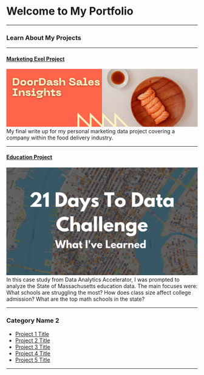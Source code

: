 # Welcome to My Portfolio

---

### Learn About My Projects
---
  #### [Marketing Exel Project](https://www.linkedin.com/pulse/doordash-sales-insights-excel-mandi-fast/)
[<img src="images/Orange and Yellow Modern Playful Sushi Making Guide LinkedIn Article Cover Image .png?raw=true"/>](https://www.linkedin.com/pulse/doordash-sales-insights-excel-mandi-fast/)
My final write up for my personal marketing data project covering a company within the food delivery industry. 


---
#### [Education Project](https://www.linkedin.com/pulse/massachusetts-education-analysis-samantha-paul/)
[<img src="images/21 Days To Data Challenge What I've Learned Cover.png?raw=true"/>](https://www.linkedin.com/pulse/what-i-learned-21-days-data-avery-smith)
In this case study from Data Analytics Accelerator, I was prompted to analyze the State of Massachusetts education data. The main focuses were:
What schools are struggling the most?
How does class size affect college admission?
What are the top math schools in the state? 

---

### Category Name 2

- [Project 1 Title](http://example.com/)
- [Project 2 Title](http://example.com/)
- [Project 3 Title](http://example.com/)
- [Project 4 Title](http://example.com/)
- [Project 5 Title](http://example.com/)

---





